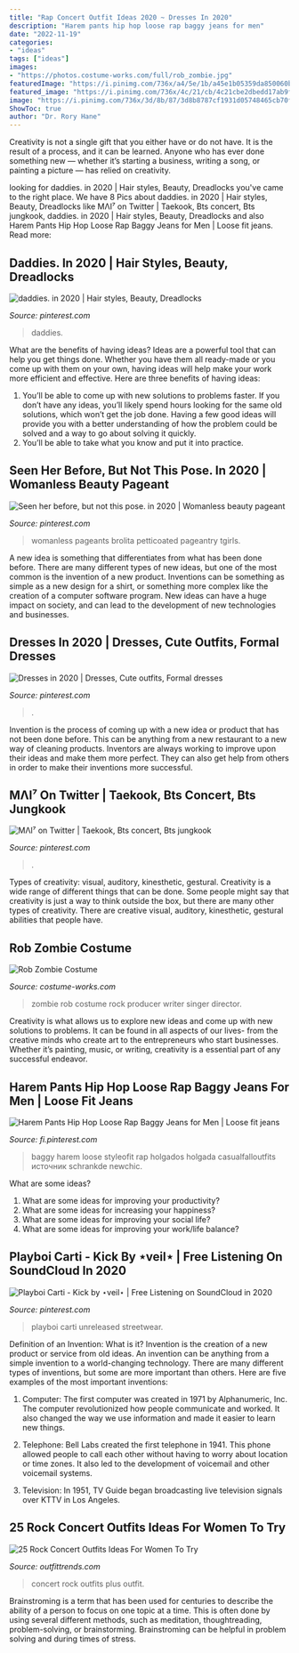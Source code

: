 ```yaml
---
title: "Rap Concert Outfit Ideas 2020 ~ Dresses In 2020"
description: "Harem pants hip hop loose rap baggy jeans for men"
date: "2022-11-19"
categories:
- "ideas"
tags: ["ideas"]
images:
- "https://photos.costume-works.com/full/rob_zombie.jpg"
featuredImage: "https://i.pinimg.com/736x/a4/5e/1b/a45e1b05359da850060b628dc44313da.jpg"
featured_image: "https://i.pinimg.com/736x/4c/21/cb/4c21cbe2dbedd17ab9fc3faa53de63a0.jpg"
image: "https://i.pinimg.com/736x/3d/8b/87/3d8b8787cf1931d05748465cb70f0312.jpg"
ShowToc: true
author: "Dr. Rory Hane"
---
```



Creativity is not a single gift that you either have or do not have. It is the result of a process, and it can be learned. Anyone who has ever done something new — whether it’s starting a business, writing a song, or painting a picture — has relied on creativity.

	

		
looking for daddies. in 2020 | Hair styles, Beauty, Dreadlocks you've came to the right place. We have 8 Pics about daddies. in 2020 | Hair styles, Beauty, Dreadlocks like MΛI⁷ on Twitter | Taekook, Bts concert, Bts jungkook, daddies. in 2020 | Hair styles, Beauty, Dreadlocks and also Harem Pants Hip Hop Loose Rap Baggy Jeans for Men | Loose fit jeans. Read more:
		
    
## Daddies. In 2020 | Hair Styles, Beauty, Dreadlocks

<img loading=lazy src="https://i.pinimg.com/originals/a0/7f/24/a07f24038dc63a7e6e7dc69559ebf285.jpg" onerror="this.onerror=null;this.src='https://tse2.mm.bing.net/th?id=OIP.7ZpeqRInb4zAUUuezGKPlAHaNK&amp;pid=15.1';" alt="daddies. in 2020 | Hair styles, Beauty, Dreadlocks">

_Source: pinterest.com_

>daddies. 

	

What are the benefits of having ideas?
Ideas are a powerful tool that can help you get things done. Whether you have them all ready-made or you come up with them on your own, having ideas will help make your work more efficient and effective. Here are three benefits of having ideas: 
1. You’ll be able to come up with new solutions to problems faster. If you don’t have any ideas, you’ll likely spend hours looking for the same old solutions, which won’t get the job done. Having a few good ideas will provide you with a better understanding of how the problem could be solved and a way to go about solving it quickly. 
2. You’ll be able to take what you know and put it into practice.

    
## Seen Her Before, But Not This Pose. In 2020 | Womanless Beauty Pageant

<img loading=lazy src="https://i.pinimg.com/736x/a4/5e/1b/a45e1b05359da850060b628dc44313da.jpg" onerror="this.onerror=null;this.src='https://tse2.mm.bing.net/th?id=OIP.FNKpQYrrMsCrxuCzFPuG7gAAAA&amp;pid=15.1';" alt="Seen her before, but not this pose. in 2020 | Womanless beauty pageant">

_Source: pinterest.com_

>womanless pageants brolita petticoated pageantry tgirls. 

	

A new idea is something that differentiates from what has been done before. There are many different types of new ideas, but one of the most common is the invention of a new product. Inventions can be something as simple as a new design for a shirt, or something more complex like the creation of a computer software program. New ideas can have a huge impact on society, and can lead to the development of new technologies and businesses.

    
## Dresses In 2020 | Dresses, Cute Outfits, Formal Dresses

<img loading=lazy src="https://i.pinimg.com/736x/3d/8b/87/3d8b8787cf1931d05748465cb70f0312.jpg" onerror="this.onerror=null;this.src='https://tse2.mm.bing.net/th?id=OIP.Cs65KpFv6zUPvuL5gDDnegHaHa&amp;pid=15.1';" alt="Dresses in 2020 | Dresses, Cute outfits, Formal dresses">

_Source: pinterest.com_

>. 

	

Invention is the process of coming up with a new idea or product that has not been done before. This can be anything from a new restaurant to a new way of cleaning products. Inventors are always working to improve upon their ideas and make them more perfect. They can also get help from others in order to make their inventions more successful.

    
## MΛI⁷ On Twitter | Taekook, Bts Concert, Bts Jungkook

<img loading=lazy src="https://i.pinimg.com/736x/2d/0a/f7/2d0af72ca9817502c10096ab8265086c.jpg" onerror="this.onerror=null;this.src='https://tse2.mm.bing.net/th?id=OIP.K8W8WXWp1hQjuHhNWHkRnAHaJ3&amp;pid=15.1';" alt="MΛI⁷ on Twitter | Taekook, Bts concert, Bts jungkook">

_Source: pinterest.com_

>. 

	

Types of creativity: visual, auditory, kinesthetic, gestural.
Creativity is a wide range of different things that can be done. Some people might say that creativity is just a way to think outside the box, but there are many other types of creativity. There are creative visual, auditory, kinesthetic, gestural abilities that people have.

    
## Rob Zombie Costume

<img loading=lazy src="https://photos.costume-works.com/full/rob_zombie.jpg" onerror="this.onerror=null;this.src='https://tse4.mm.bing.net/th?id=OIP.qqDqss9M5BteldQNEehsuwHaKi&amp;pid=15.1';" alt="Rob Zombie Costume">

_Source: costume-works.com_

>zombie rob costume rock producer writer singer director. 

	

Creativity is what allows us to explore new ideas and come up with new solutions to problems. It can be found in all aspects of our lives- from the creative minds who create art to the entrepreneurs who start businesses. Whether it’s painting, music, or writing, creativity is a essential part of any successful endeavor.

    
## Harem Pants Hip Hop Loose Rap Baggy Jeans For Men | Loose Fit Jeans

<img loading=lazy src="https://i.pinimg.com/736x/4c/21/cb/4c21cbe2dbedd17ab9fc3faa53de63a0.jpg" onerror="this.onerror=null;this.src='https://tse3.mm.bing.net/th?id=OIP.b20tnnHbNUyvyhzMmLIpswHaIY&amp;pid=15.1';" alt="Harem Pants Hip Hop Loose Rap Baggy Jeans for Men | Loose fit jeans">

_Source: fi.pinterest.com_

>baggy harem loose styleofit rap holgados holgada casualfalloutfits источник schrankde newchic. 

	

What are some ideas?
1. What are some ideas for improving your productivity? 
2. What are some ideas for increasing your happiness? 
3. What are some ideas for improving your social life? 
4. What are some ideas for improving your work/life balance?

    
## Playboi Carti - Kick By ⋆veil⋆ | Free Listening On SoundCloud In 2020

<img loading=lazy src="https://i.pinimg.com/736x/e1/00/44/e10044ccbcbde94e906d6099babf43a6.jpg" onerror="this.onerror=null;this.src='https://tse4.mm.bing.net/th?id=OIP.CW8YydgZbIE4xEEfujW1_AHaHa&amp;pid=15.1';" alt="Playboi Carti - Kick by ⋆veil⋆ | Free Listening on SoundCloud in 2020">

_Source: pinterest.com_

>playboi carti unreleased streetwear. 

	

Definition of an Invention: What is it?
Invention is the creation of a new product or service from old ideas. An invention can be anything from a simple invention to a world-changing technology. There are many different types of inventions, but some are more important than others. Here are five examples of the most important inventions: 
1) Computer: The first computer was created in 1971 by Alphanumeric, Inc. The computer revolutionized how people communicate and worked. It also changed the way we use information and made it easier to learn new things.

2) Telephone: Bell Labs created the first telephone in 1941. This phone allowed people to call each other without having to worry about location or time zones. It also led to the development of voicemail and other voicemail systems.

3) Television: In 1951, TV Guide began broadcasting live television signals over KTTV in Los Angeles.

    
## 25 Rock Concert Outfits Ideas For Women To Try

<img loading=lazy src="https://www.outfittrends.com/wp-content/uploads/2018/05/plus-size-rock-concert-outfit.jpg" onerror="this.onerror=null;this.src='https://tse4.mm.bing.net/th?id=OIP.7erXpSoCHnUQhqJ48xM7CQAAAA&amp;pid=15.1';" alt="25 Rock Concert Outfits Ideas For Women To Try">

_Source: outfittrends.com_

>concert rock outfits plus outfit. 

	

Brainstroming is a term that has been used for centuries to describe the ability of a person to focus on one topic at a time. This is often done by using several different methods, such as meditation, thoughtreading, problem-solving, or brainstorming. Brainstroming can be helpful in problem solving and during times of stress.

